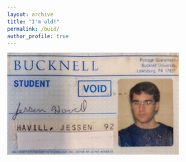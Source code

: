 ```yaml
---
layout: archive
title: "I'm old!"
permalink: /buid/
author_profile: true
---
```


<img src="/files/BUID.jpeg" alt="old BUID" width="400"/>
